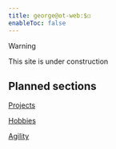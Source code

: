 ```yaml
---
title: george@ot-web:$◻️
enableToc: false
---
```

> [!warning]
> This site is under construction
## Planned sections

[Projects](/notes/projects.md)

[Hobbies](/notes/hobbies.md)

[Agility](/notes/agility.md)
